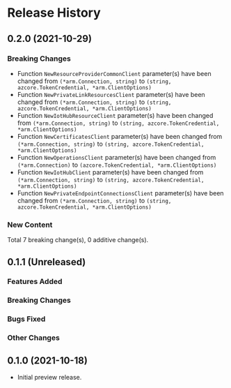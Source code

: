 # Release History

## 0.2.0 (2021-10-29)
### Breaking Changes

- Function `NewResourceProviderCommonClient` parameter(s) have been changed from `(*arm.Connection, string)` to `(string, azcore.TokenCredential, *arm.ClientOptions)`
- Function `NewPrivateLinkResourcesClient` parameter(s) have been changed from `(*arm.Connection, string)` to `(string, azcore.TokenCredential, *arm.ClientOptions)`
- Function `NewIotHubResourceClient` parameter(s) have been changed from `(*arm.Connection, string)` to `(string, azcore.TokenCredential, *arm.ClientOptions)`
- Function `NewCertificatesClient` parameter(s) have been changed from `(*arm.Connection, string)` to `(string, azcore.TokenCredential, *arm.ClientOptions)`
- Function `NewOperationsClient` parameter(s) have been changed from `(*arm.Connection)` to `(azcore.TokenCredential, *arm.ClientOptions)`
- Function `NewIotHubClient` parameter(s) have been changed from `(*arm.Connection, string)` to `(string, azcore.TokenCredential, *arm.ClientOptions)`
- Function `NewPrivateEndpointConnectionsClient` parameter(s) have been changed from `(*arm.Connection, string)` to `(string, azcore.TokenCredential, *arm.ClientOptions)`

### New Content


Total 7 breaking change(s), 0 additive change(s).


## 0.1.1 (Unreleased)

### Features Added

### Breaking Changes

### Bugs Fixed

### Other Changes

## 0.1.0 (2021-10-18)

- Initial preview release.
